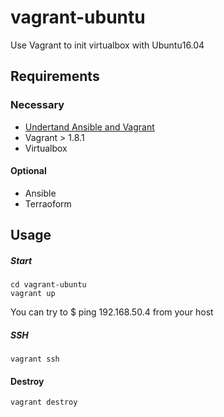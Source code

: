 # vagrant-ubuntu

Use Vagrant to init virtualbox with Ubuntu16.04

## Requirements
### Necessary
* [Undertand Ansible and Vagrant](https://oliverveits.wordpress.com/2015/11/09/it-automation-a-hello-world-example-using-ansible-on-docker/)
* Vagrant > 1.8.1
* Virtualbox

#### Optional
* Ansible
* Terraoform

## Usage

##### Start
```
cd vagrant-ubuntu
vagrant up
```
You can try to $ ping 192.168.50.4 from your host 

##### SSH
```
vagrant ssh
```

#### Destroy
```
vagrant destroy
```
